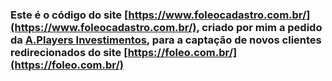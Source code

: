 ### Este é o código do site [https://www.foleocadastro.com.br/](https://www.foleocadastro.com.br/), criado por mim a pedido da [A.Players Investimentos](https://www.linkedin.com/company/aplayersinvestimentos/), para a captação de novos clientes redirecionados do site [https://foleo.com.br/](https://foleo.com.br/)
